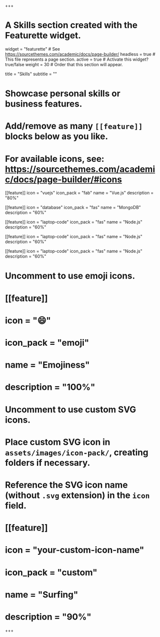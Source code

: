 +++
# A Skills section created with the Featurette widget.
widget = "featurette"  # See https://sourcethemes.com/academic/docs/page-builder/
headless = true  # This file represents a page section.
active = true  # Activate this widget? true/false
weight = 30  # Order that this section will appear.

title = "Skills"
subtitle = ""

# Showcase personal skills or business features.
# 
# Add/remove as many `[[feature]]` blocks below as you like.
# 
# For available icons, see: https://sourcethemes.com/academic/docs/page-builder/#icons

[[feature]]
  icon = "vuejs"
  icon_pack = "fab"
  name = "Vue.js"
  description = "80%"
  
[[feature]]
  icon = "database"
  icon_pack = "fas"
  name = "MongoDB"
  description = "60%"  
  
[[feature]]
  icon = "laptop-code"
  icon_pack = "fas"
  name = "Node.js"
  description = "60%"

[[feature]]
  icon = "laptop-code"
  icon_pack = "fas"
  name = "Node.js"
  description = "60%"

[[feature]]
  icon = "laptop-code"
  icon_pack = "fas"
  name = "Node.js"
  description = "60%"

# Uncomment to use emoji icons.
# [[feature]]
#  icon = ":smile:"
#  icon_pack = "emoji"
#  name = "Emojiness"
#  description = "100%"  

# Uncomment to use custom SVG icons.
# Place custom SVG icon in `assets/images/icon-pack/`, creating folders if necessary.
# Reference the SVG icon name (without `.svg` extension) in the `icon` field.
# [[feature]]
#  icon = "your-custom-icon-name"
#  icon_pack = "custom"
#  name = "Surfing"
#  description = "90%"

+++
